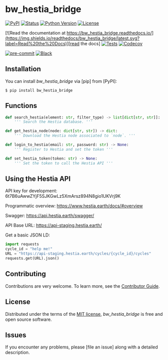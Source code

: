 # bw_hestia_bridge

[![PyPI](https://img.shields.io/pypi/v/bw_hestia_bridge.svg)][pypi status]
[![Status](https://img.shields.io/pypi/status/bw_hestia_bridge.svg)][pypi status]
[![Python Version](https://img.shields.io/pypi/pyversions/bw_hestia_bridge)][pypi status]
[![License](https://img.shields.io/pypi/l/bw_hestia_bridge)][license]

[![Read the documentation at https://bw_hestia_bridge.readthedocs.io/](https://img.shields.io/readthedocs/bw_hestia_bridge/latest.svg?label=Read%20the%20Docs)][read the docs]
[![Tests](https://github.com/brightway-lca/bw_hestia_bridge/workflows/Tests/badge.svg)][tests]
[![Codecov](https://codecov.io/gh/brightway-lca/bw_hestia_bridge/branch/main/graph/badge.svg)][codecov]

[![pre-commit](https://img.shields.io/badge/pre--commit-enabled-brightgreen?logo=pre-commit&logoColor=white)][pre-commit]
[![Black](https://img.shields.io/badge/code%20style-black-000000.svg)][black]

[pypi status]: https://pypi.org/project/bw_hestia_bridge/
[read the docs]: https://bw_hestia_bridge.readthedocs.io/
[tests]: https://github.com/brightway-lca/bw_hestia_bridge/actions?workflow=Tests
[codecov]: https://app.codecov.io/gh/brightway-lca/bw_hestia_bridge
[pre-commit]: https://github.com/pre-commit/pre-commit
[black]: https://github.com/psf/black

## Installation

You can install _bw_hestia_bridge_ via [pip] from [PyPI]:

```console
$ pip install bw_hestia_bridge
```

## Functions

```python
def search_hestia(element: str, filter_type) -> list[dict[str, str]]:
    ''' Search the Hestia database. '''

def get_hestia_node(node: dict[str, str]) -> dict:
    ''' Download the Hestia node associated to `node`. '''

def login_to_hestia(email: str, password: str) -> None:
    ''' Register to Hestia and set the token '''

def set_hestia_token(token: str) -> None:
    ''' Set the token to call the Hestia API '''
```

## Using the Hestia API

API key for development: 6t7B6uAwwZYjF5SJKGwLz5XmArsz894N8gio1UKVrj9K

Programmatic overview: https://www.hestia.earth/docs/#overview

Swagger: https://api.hestia.earth/swagger/

API Base URL: https://api-staging.hestia.earth/

Get a basic JSON LD:

```python
import requests
cycle_id = "help me!"
URL = "https://api-staging.hestia.earth/cycles/{cycle_id}/cycles"
requests.get(URL).json()
```

## Contributing

Contributions are very welcome.
To learn more, see the [Contributor Guide].

## License

Distributed under the terms of the [MIT license][license],
_bw_hestia_bridge_ is free and open source software.

## Issues

If you encounter any problems,
please [file an issue] along with a detailed description.


<!-- github-only -->

[command-line reference]: https://bw_hestia_bridge.readthedocs.io/en/latest/usage.html
[license]: https://github.com/brightway-lca/bw_hestia_bridge/blob/main/LICENSE
[contributor guide]: https://github.com/brightway-lca/bw_hestia_bridge/blob/main/CONTRIBUTING.md
